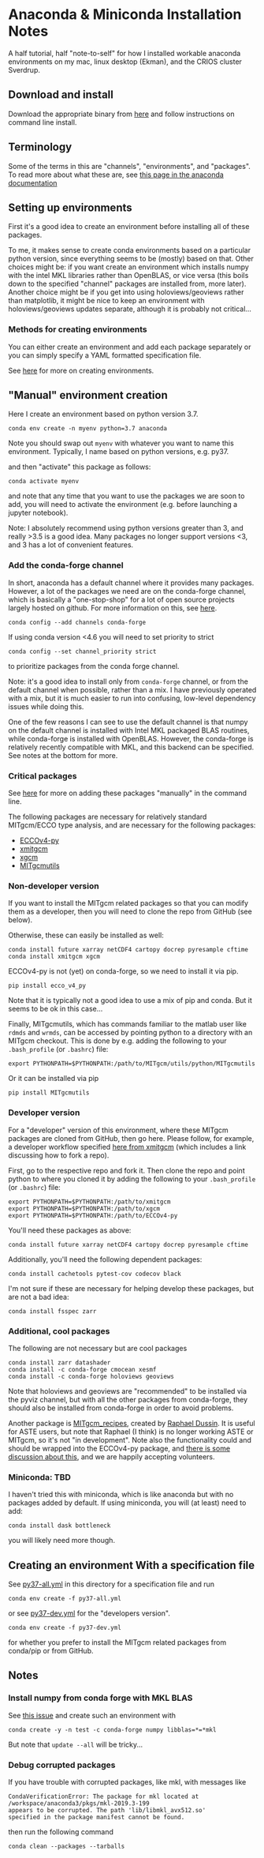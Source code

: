 # Anaconda & Miniconda Installation Notes

A half tutorial, half "note-to-self" for how I installed
workable anaconda environments on my mac, linux desktop (Ekman), and 
the CRIOS cluster Sverdrup.

## Download and install

Download the appropriate binary from [here](https://docs.conda.io/projects/conda/en/latest/user-guide/install/index.html)
and follow instructions on command line install. 

## Terminology

Some of the terms in this are "channels", "environments", and "packages".
To read more about what these are, see [this page in the anaconda documentation](https://docs.conda.io/projects/conda/en/latest/user-guide/concepts/index.html)


## Setting up environments

First it's a good idea to create an environment before installing 
all of these packages. 

To me, it makes sense to create conda environments
based on a particular python version, since everything seems to be (mostly)
based on that. 
Other choices might be: if you want create an environment which installs
numpy with the intel MKL libraries rather than OpenBLAS, or vice versa
(this boils down to the specified "channel" packages are installed from, more later).
Another choice might be if you get into using holoviews/geoviews rather 
than matplotlib, it might be nice to keep an environment with holoviews/geoviews 
updates separate, although it is probably not critical...

### Methods for creating environments

You can either create an environment and add each package separately
or you can simply specify a YAML formatted specification file. 

See [here](https://docs.conda.io/projects/conda/en/latest/user-guide/getting-started.html#managing-environments)
for more on creating environments.

## "Manual" environment creation

Here I create an environment based on python version 3.7.

```
conda env create -n myenv python=3.7 anaconda
```

Note you should swap out `myenv` with whatever you want to name
this environment.
Typically, I name based on python versions, e.g. py37. 

and then "activate" this package as follows:

```
conda activate myenv
```

and note that any time that you want to use the packages we are soon to add,
you will need to activate the environment (e.g. before launching a jupyter notebook).

Note: I absolutely recommend using python versions greater than 3, and really >3.5 
is a good idea.
Many packages no longer support versions <3, and 3 has a lot of convenient features.

### Add the conda-forge channel

In short, anaconda has a default channel where it provides many packages.
However, a lot of the packages we need are on the conda-forge channel, which
is basically a "one-stop-shop" for a lot of open source projects largely
hosted on github.
For more information on this, see [here](https://conda-forge.org/docs/user/introduction.html).

```
conda config --add channels conda-forge
```

If using conda version <4.6 you will need to set priority to strict

```
conda config --set channel_priority strict
```

to prioritize packages from the conda forge channel.

Note: it's a good idea to install only from `conda-forge` channel, or from the
default channel when possible, rather than a mix.
I have previously operated with a mix, but it is much
easier to run into confusing, low-level dependency issues while doing this.

One of the few reasons I can see to use the default channel is that
numpy on the default channel is installed with Intel MKL packaged 
BLAS routines, while conda-forge is installed with OpenBLAS.
However, the conda-forge is relatively recently compatible with MKL, and
this backend can be specified. 
See notes at the bottom for more.



### Critical packages

See [here](https://docs.conda.io/projects/conda/en/latest/user-guide/tasks/manage-environments.html#creating-an-environment-with-commands)
for more on adding these packages "manually" in the command line.

The following packages are necessary for relatively standard MITgcm/ECCO
type analysis, and are necessary for the following packages:

- [ECCOv4-py](https://github.com/ECCO-GROUP/ECCOv4-py)
- [xmitgcm](https://xmitgcm.readthedocs.io/en/latest/)
- [xgcm](https://xgcm.readthedocs.io/en/latest/) 
- [MITgcmutils](https://mitgcm.readthedocs.io/en/latest/utilities/utilities.html#mitgcmutils)

### Non-developer version

If you want to install the MITgcm related packages so that you can modify
them as a developer, then you will need to clone the repo from GitHub
(see below).

Otherwise, these can easily be installed as well: 

```
conda install future xarray netCDF4 cartopy docrep pyresample cftime
conda install xmitgcm xgcm
```

ECCOv4-py is not (yet) on conda-forge, so we need to install it via pip.

```
pip install ecco_v4_py
```

Note that it is typically not a good idea to use a mix of pip and conda.
But it seems to be ok in this case...

Finally, MITgcmutils, which has commands familiar to the matlab 
user like `rdmds` and `wrmds`, can be accessed by pointing python
to a directory with an MITgcm checkout.
This is done by e.g. adding the following to your `.bash_profile` (or
`.bashrc`) file:

```
export PYTHONPATH=$PYTHONPATH:/path/to/MITgcm/utils/python/MITgcmutils
```

Or it can be installed via pip

```
pip install MITgcmutils
```


### Developer version

For a "developer" version of this environment, where these MITgcm packages
are cloned from GitHub, then go here. 
Please follow, for example, a developer workflow specified 
[here from xmitgcm](https://xmitgcm.readthedocs.io/en/latest/development.html#develpment-workflow) (which includes a link discussing how to fork a repo).

First, go to the respective repo and fork it.
Then clone the repo and point python to where you cloned it by adding
the following to your `.bash_profile` (or `.bashrc`) file:

```
export PYTHONPATH=$PYTHONPATH:/path/to/xmitgcm
export PYTHONPATH=$PYTHONPATH:/path/to/xgcm
export PYTHONPATH=$PYTHONPATH:/path/to/ECCOv4-py
```

You'll need these packages as above:

```
conda install future xarray netCDF4 cartopy docrep pyresample cftime
```

Additionally, you'll need the following dependent packages:

```
conda install cachetools pytest-cov codecov black
```

I'm not sure if these are necessary for helping develop these packages,
but are not a bad idea:

```
conda install fsspec zarr 
```

### Additional, cool packages

The following are not necessary
but are cool packages

```
conda install zarr datashader
conda install -c conda-forge cmocean xesmf
conda install -c conda-forge holoviews geoviews
```

Note that holoviews and geoviews are "recommended" to be installed via
the pyviz channel, but with all the other packages from conda-forge, they
should also be installed from conda-forge in order to avoid problems.

Another package is [MITgcm_recipes](https://github.com/raphaeldussin/MITgcm-recipes), 
created by [Raphael Dussin](https://github.com/raphaeldussin).
It is useful for ASTE users, but note that Raphael (I think) is no longer working
ASTE or MITgcm, so it's not "in development".
Note also the functionality could and should be wrapped into the ECCOv4-py package,
and [there is some discussion about this](https://github.com/ECCO-GROUP/ECCOv4-py/issues/38),
and we are happily accepting volunteers.

### Miniconda: TBD

I haven't tried this with miniconda, 
which is like anaconda but with no packages added by default.
If using miniconda, you will (at least) need to add:

```
conda install dask bottleneck
```

you will likely need more though.

## Creating an environment With a specification file

See [py37-all.yml](https://github.com/timothyas/bash-envy/blob/master/conda/py37-all.yml) in this directory for a specification file and run


```
conda env create -f py37-all.yml
```

or see [py37-dev.yml](https://github.com/timothyas/bash-envy/blob/master/conda/py37-dev.yml)
for the "developers version".

```
conda env create -f py37-dev.yml
```

for whether you prefer to install the MITgcm related packages from
conda/pip or from GitHub.

## Notes

### Install numpy from conda forge with MKL BLAS

See [this issue](https://github.com/conda-forge/numpy-feedstock/issues/153)
and create such an environment with

```
conda create -y -n test -c conda-forge numpy libblas=*=*mkl
```

But note that `update --all` will be tricky...

 
### Debug corrupted packages


If you have trouble with corrupted packages, like mkl, with messages like
 
```
CondaVerificationError: The package for mkl located at /workspace/anaconda3/pkgs/mkl-2019.3-199
appears to be corrupted. The path 'lib/libmkl_avx512.so'
specified in the package manifest cannot be found.
```

then run the following command

```
conda clean --packages --tarballs
```

